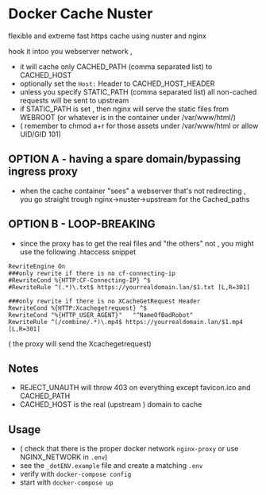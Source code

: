 # Docker Cache Nuster

flexible and extreme fast https  cache using nuster and nginx


hook it intoo you webserver network ,
* it will cache only CACHED_PATH (comma separated list) to CACHED_HOST
* optionally set the `Host:` Header to CACHED_HOST_HEADER
* unless you specify STATIC_PATH (comma separated list) all non-cached requests will be sent to upstream
* if STATIC_PATH is set , then nginx will serve the static files from WEBROOT (or whatever is in the container under /var/www/html/)
* ( remember to chmod a+r for those assets under /var/www/html or allow UID/GID 101)

## OPTION A - having a spare domain/bypassing ingress proxy
* when the cache container "sees" a webserver that's not redirecting , you go straight trough nginx->nuster->upstream for the Cached_paths

## OPTION B - LOOP-BREAKING
* since the proxy has to get the real files and "the others" not , you might use the following .htaccess snippet



```
RewriteEngine On
###only rewrite if there is no cf-connecting-ip
#RewriteCond %{HTTP:CF-Connecting-IP} ^$
#RewriteRule ^(.*)\.txt$ https://yourrealdomain.lan/$1.txt [L,R=301]

###only rewrite if there is no XCacheGetRequest Header
RewriteCond %{HTTP:Xcachegetrequest} ^$
RewriteCond "%{HTTP_USER_AGENT}"   "^NameOfBadRobot"
RewriteRule ^(/combine/.*)\.mp4$ https://yourrealdomain.lan/$1.mp4 [L,R=301]
```
( the proxy will send the Xcachegetrequest)
## Notes

* REJECT_UNAUTH will throw 403 on everything except favicon.ico and CACHED_PATH
* CACHED_HOST is the real (upstream ) domain to cache


## Usage

* ( check that there is the proper docker network `nginx-proxy` or use NGINX_NETWORK in `.env`)
* see the `_dotENV.example` file and create a matching `.env`
* verify with `docker-compose config`
* start with `docker-compose up`
